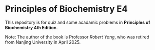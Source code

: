 # Principles of Biochemistry E4

This repository is for quiz and some acadamic problems in **Principles of Biochemistry 4th Edition**.

Note: The author of the book is Professor *Robert Yang*, who was retired from Nanjing University in April 2025.